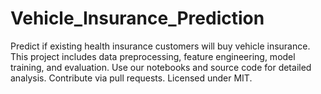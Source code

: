 # Vehicle_Insurance_Prediction
Predict if existing health insurance customers will buy vehicle insurance. This project includes data preprocessing, feature engineering, model training, and evaluation. Use our notebooks and source code for detailed analysis. Contribute via pull requests. Licensed under MIT.
